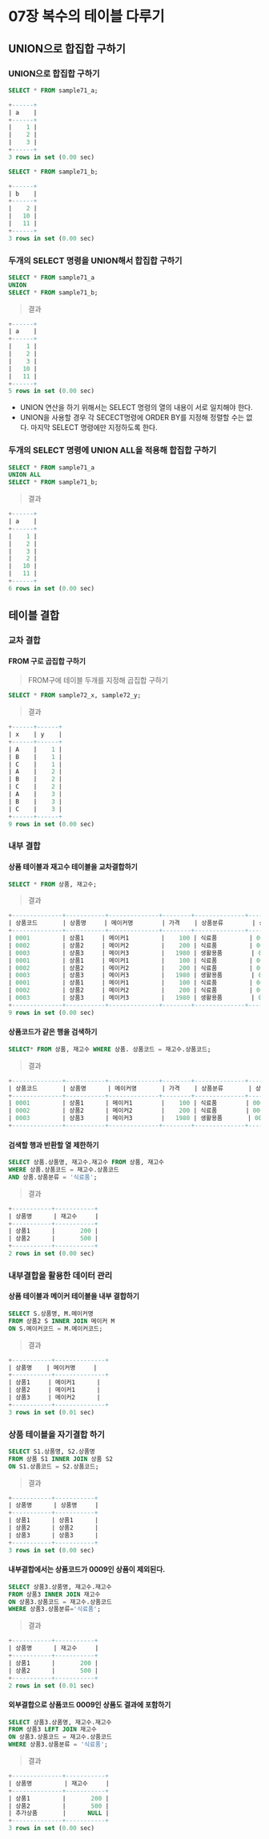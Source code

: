 # 07장 복수의 테이블 다루기

## UNION으로 합집합 구하기

### UNION으로 합집합 구하기

```sql
SELECT * FROM sample71_a;

+------+
| a    |
+------+
|    1 |
|    2 |
|    3 |
+------+
3 rows in set (0.00 sec)
```

```sql
SELECT * FROM sample71_b;

+------+
| b    |
+------+
|    2 |
|   10 |
|   11 |
+------+
3 rows in set (0.00 sec)
```

### 두개의 SELECT 명령을 UNION해서 합집합 구하기
```sql
SELECT * FROM sample71_a
UNION
SELECT * FROM sample71_b;
```

> 결과

```sql
+------+
| a    |
+------+
|    1 |
|    2 |
|    3 |
|   10 |
|   11 |
+------+
5 rows in set (0.00 sec)
```

- UNION 연산을 하기 위해서는 SELECT 명령의 열의 내용이 서로 일치해야 한다.
- UNION을 사용할 경우 각 SECECT명령에 ORDER BY를 지정해 정렬할 수는 없다. 마지막 SELECT 명령에만 지정하도록 한다.

### 두개의 SELECT 명령에 UNION ALL을 적용해 합집합 구하기

```sql
SELECT * FROM sample71_a
UNION ALL
SELECT * FROM sample71_b;
```

> 결과

```sql
+------+
| a    |
+------+
|    1 |
|    2 |
|    3 |
|    2 |
|   10 |
|   11 |
+------+
6 rows in set (0.00 sec)
```

## 테이블 결합

### 교차 결합

#### FROM 구로 곱집합 구하기

> FROM구에 테이블 두개를 지정해 곱집합 구하기

```sql
SELECT * FROM sample72_x, sample72_y;
```

> 결과

```sql
+------+------+
| x    | y    |
+------+------+
| A    |    1 |
| B    |    1 |
| C    |    1 |
| A    |    2 |
| B    |    2 |
| C    |    2 |
| A    |    3 |
| B    |    3 |
| C    |    3 |
+------+------+
9 rows in set (0.00 sec)
```

### 내부 결합

#### 상품 테이블과 재고수 테이블을 교차결합하기

```sql
SELECT * FROM 상품, 재고수;
```

> 결과

```sql
+--------------+-----------+--------------+--------+--------------+--------------+------------+-----------+
| 상품코드       | 상품명     | 메이커명        | 가격    | 상품분류        | 상품코드        | 입고일     | 재고수      |
+--------------+-----------+--------------+--------+--------------+--------------+------------+-----------+
| 0001         | 상품1     | 메이커1         |    100 | 식료품         | 0001         | 2014-01-03 |       200 |
| 0002         | 상품2     | 메이커2         |    200 | 식료품         | 0001         | 2014-01-03 |       200 |
| 0003         | 상품3     | 메이커3         |   1980 | 생활용품        | 0001         | 2014-01-03 |       200 |
| 0001         | 상품1     | 메이커1         |    100 | 식료품         | 0002         | 2014-02-10 |       500 |
| 0002         | 상품2     | 메이커2         |    200 | 식료품         | 0002         | 2014-02-10 |       500 |
| 0003         | 상품3     | 메이커3         |   1980 | 생활용품        | 0002         | 2014-02-10 |       500 |
| 0001         | 상품1     | 메이커1         |    100 | 식료품         | 0003         | 2014-02-14 |        10 |
| 0002         | 상품2     | 메이커2         |    200 | 식료품         | 0003         | 2014-02-14 |        10 |
| 0003         | 상품3     | 메이커3         |   1980 | 생활용품        | 0003         | 2014-02-14 |        10 |
+--------------+-----------+--------------+--------+--------------+--------------+------------+-----------+
9 rows in set (0.00 sec)
```


#### 상품코드가 같은 행을 검색하기

```sql
SELECT* FROM 상품, 재고수 WHERE 상품. 상품코드 = 재고수.상품코드;
```

> 결과

```sql
+--------------+-----------+--------------+--------+--------------+--------------+------------+-----------+
| 상품코드       | 상품명      | 메이커명       | 가격    | 상품분류       | 상품코드        | 입고일      | 재고수      |
+--------------+-----------+--------------+--------+--------------+--------------+------------+-----------+
| 0001         | 상품1      | 메이커1        |    100 | 식료품        | 0001          | 2014-01-03 |       200 |
| 0002         | 상품2      | 메이커2        |    200 | 식료품        | 0002          | 2014-02-10 |       500 |
| 0003         | 상품3      | 메이커3        |   1980 | 생활용품       | 0003         | 2014-02-14 |        10 |
+--------------+-----------+--------------+--------+--------------+--------------+------------+-----------+
```

#### 검색할 행과 반환할 열 제한하기
```sql
SELECT 상품.상품명, 재고수.재고수 FROM 상품, 재고수
WHERE 상품.상품코드 = 재고수.상품코드
AND 상품.상품분류 = '식료품';
```

> 결과

```sql
+-----------+-----------+
| 상품명      | 재고수     |
+-----------+-----------+
| 상품1      |       200 |
| 상품2      |       500 |
+-----------+-----------+
2 rows in set (0.00 sec)
```

### 내부결합을 활용한 데이터 관리

#### 상품 테이블과 메이커 테이블을 내부 결합하기

```sql
SELECT S.상품명, M.메이커명
FROM 상품2 S INNER JOIN 메이커 M
ON S.메이커코드 = M.메이커코드;
```


> 결과

```sql
+-----------+--------------+
| 상품명    | 메이커명     |
+-----------+--------------+
| 상품1     | 메이커1      |
| 상품2     | 메이커1      |
| 상품3     | 메이커2      |
+-----------+--------------+
3 rows in set (0.01 sec)
```

### 상품 테이블을 자기결합 하기
```sql
SELECT S1.상품명, S2.상품명
FROM 상품 S1 INNER JOIN 상품 S2
ON S1.상품코드 = S2.상품코드;
```

> 결과

```sql
+-----------+-----------+
| 상품명      | 상품명     |
+-----------+-----------+
| 상품1      | 상품1      |
| 상품2      | 상품2      |
| 상품3      | 상품3      |
+-----------+-----------+
3 rows in set (0.00 sec)
```

#### 내부결합에서는 상품코드가 0009인 상품이 제외된다.

```sql
SELECT 상품3.상품명, 재고수.재고수
FROM 상품3 INNER JOIN 재고수
ON 상품3.상품코드 = 재고수.상품코드
WHERE 상품3.상품분류='식료품';
```

> 결과

```sql
+-----------+-----------+
| 상품명      | 재고수     |
+-----------+-----------+
| 상품1      |       200 |
| 상품2      |       500 |
+-----------+-----------+
2 rows in set (0.01 sec)
```

#### 외부결합으로 상품코드 0009인 상품도 결과에 포함하기

```sql
SELECT 상품3.상품명, 재고수.재고수
FROM 상품3 LEFT JOIN 재고수
ON 상품3.상품코드 = 재고수.상품코드
WHERE 상품3.상품분류 = '식료품';
```

> 결과

```sql
+--------------+-----------+
| 상품명         | 재고수     |
+--------------+-----------+
| 상품1         |       200 |
| 상품2         |       500 |
| 추가상품       |      NULL |
+--------------+-----------+
3 rows in set (0.00 sec)
```